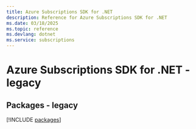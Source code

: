 ```yaml
---
title: Azure Subscriptions SDK for .NET
description: Reference for Azure Subscriptions SDK for .NET
ms.date: 03/18/2025
ms.topic: reference
ms.devlang: dotnet
ms.service: subscriptions
---
```

# Azure Subscriptions SDK for .NET - legacy
## Packages - legacy
[!INCLUDE [packages](subscriptions-index.md)]